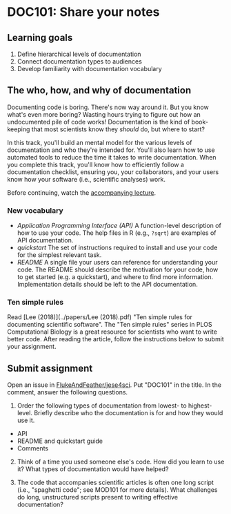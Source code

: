 # DOC101: Share your notes

## Learning goals

1.  Define hierarchical levels of documentation
2.  Connect documentation types to audiences
3.  Develop familiarity with documentation vocabulary

## The who, how, and why of documentation

Documenting code is boring. There's now way around it. But you know what's even more boring? Wasting hours trying to figure out how an undocumented pile of code works! Documentation is the kind of book-keeping that most scientists know they _should_ do, but where to start? 

In this track, you'll build an mental model for the various levels of documentation and who they're intended for. You'll also learn how to use automated tools to reduce the time it takes to write documentation. When you complete this track, you'll know how to efficiently follow a documentation checklist, ensuring you, your collaborators, and your users know how your software (i.e., scientific analyses) work. 

Before continuing, watch the [accompanying lecture](https://vimeo.com/650880532).

### New vocabulary

-  _Application Programming Interface (API)_ A function-level description of how to use your code. The help files in R (e.g., `?sqrt`) are examples of API documentation.
-  _quickstart_ The set of instructions required to install and use your code for the simplest relevant task.
-  _README_ A single file your users can reference for understanding your code. The README should describe the motivation for your code, how to get started (e.g. a quickstart), and where to find more information. Implementation details should be left to the API documentation.

### Ten simple rules

Read [Lee (2018)](../papers/Lee (2018).pdf) "Ten simple rules for documenting scientific software". The "Ten simple rules" series in PLOS Computational Biology is a great resource for scientists who want to write better code. After reading the article, follow the instructions below to submit your assignment. 

## Submit assignment

Open an issue in [FlukeAndFeather/jese4sci](https://github.com/FlukeAndFeather/jese4sci). Put "DOC101" in the title. In the comment, answer the following questions.

1.  Order the following types of documentation from lowest- to highest-level. Briefly describe who the documentation is for and how they would use it.

  - API
  - README and quickstart guide
  - Comments

2. Think of a time you used someone else's code. How did you learn to use it? What types of documentation would have helped?

3. The code that accompanies scientific articles is often one long script (i.e., "spaghetti code"; see MOD101 for more details). What challenges do long, unstructured scripts present to writing effective documentation?
